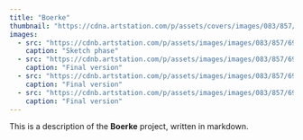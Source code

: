 ```yaml
---
title: "Boerke"
thumbnail: "https://cdna.artstation.com/p/assets/covers/images/083/857/818/smaller_square/oussama-m-oussama-m-icon-assets.jpg?1736954257"
images:
  - src: "https://cdnb.artstation.com/p/assets/images/images/083/857/699/large/oussama-m-autodelorean01-portfolio.jpg?1736954064"
    caption: "Sketch phase"
  - src: "https://cdnb.artstation.com/p/assets/images/images/083/857/697/large/oussama-m-autocrash01-portfolio.jpg?1736954057"
    caption: "Final version"
  - src: "https://cdnb.artstation.com/p/assets/images/images/083/857/697/large/oussama-m-autocrash01-portfolio.jpg?1736954057"
    caption: "Final version"
  - src: "https://cdnb.artstation.com/p/assets/images/images/083/857/697/large/oussama-m-autocrash01-portfolio.jpg?1736954057"
    caption: "Final version"
---
```


This is a description of the **Boerke** project, written in markdown.
